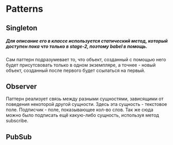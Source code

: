 # Patterns

## Singleton
##### Для описание его в классе используется статический метод, который доступен  пока что только в stage-2, поэтому babel в помощь.

Сам паттерн подразумевает то, что объект, созданный с помощью него будет присутсвовать только в одном экземпляре, а точнее - новый объект, созданный после первого будет ссылаться на первый.

## Observer

Паттерн реализует связь между разными сущностями, зависящими от поведения некоторой другой сущности.
Здесь эта сущность - текстовое поле. Подписчик - поле, показывающее кол-во слов. Так же сюда можно было подписать ещё какую-либо сущность, используя метод subscribe.

## PubSub